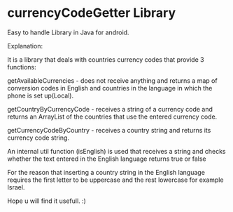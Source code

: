 # currencyCodeGetter Library

Easy to handle Library in Java for android.

Explanation:

It is a library that deals with countries currency codes that provide 3 functions:

getAvailableCurrencies - does not receive anything and returns a map of conversion codes in English and countries in the language in which the phone is set up(Local).

getCountryByCurrencyCode - receives a string of a currency code and returns an ArrayList of the countries that use the entered currency code.

getCurrencyCodeByCountry - receives a country string and returns its currency code string.


An internal util function (isEnglish) is used that receives a string and checks whether the text entered in the English language returns true or false

For the reason that inserting a country string in the English language requires the first letter to be uppercase and the rest lowercase for example Israel.

Hope u will find it usefull. :)
